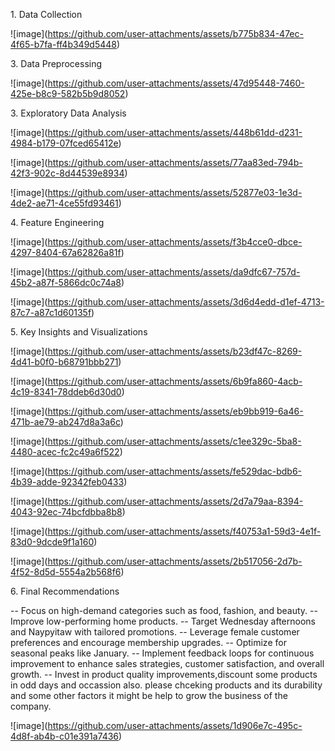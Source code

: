 1\. Data Collection

!\[image\](https://github.com/user-attachments/assets/b775b834-47ec-4f65-b7fa-ff4b349d5448)

3\. Data Preprocessing

!\[image\](https://github.com/user-attachments/assets/47d95448-7460-425e-b8c9-582b5b9d8052)

3\. Exploratory Data Analysis

!\[image\](https://github.com/user-attachments/assets/448b61dd-d231-4984-b179-07fced65412e)

!\[image\](https://github.com/user-attachments/assets/77aa83ed-794b-42f3-902c-8d44539e8934)

!\[image\](https://github.com/user-attachments/assets/52877e03-1e3d-4de2-ae71-4ce55fd93461)

4\. Feature Engineering

!\[image\](https://github.com/user-attachments/assets/f3b4cce0-dbce-4297-8404-67a62826a81f)

!\[image\](https://github.com/user-attachments/assets/da9dfc67-757d-45b2-a87f-5866dc0c74a8)

!\[image\](https://github.com/user-attachments/assets/3d6d4edd-d1ef-4713-87c7-a87c1d60135f)

5\. Key Insights and Visualizations

!\[image\](https://github.com/user-attachments/assets/b23df47c-8269-4d41-b0f0-b68791bbb271)

!\[image\](https://github.com/user-attachments/assets/6b9fa860-4acb-4c19-8341-78ddeb6d30d0)

!\[image\](https://github.com/user-attachments/assets/eb9bb919-6a46-471b-ae79-ab247d8a3a6c)

!\[image\](https://github.com/user-attachments/assets/c1ee329c-5ba8-4480-acec-fc2c49a6f522)

!\[image\](https://github.com/user-attachments/assets/fe529dac-bdb6-4b39-adde-92342feb0433)

!\[image\](https://github.com/user-attachments/assets/2d7a79aa-8394-4043-92ec-74bcfdbba8b8)

!\[image\](https://github.com/user-attachments/assets/f40753a1-59d3-4e1f-83d0-9dcde9f1a160)

!\[image\](https://github.com/user-attachments/assets/2b517056-2d7b-4f52-8d5d-5554a2b568f6)

6\. Final Recommendations

\-- Focus on high-demand categories such as food, fashion, and beauty.
\-- Improve low-performing home products. \-- Target Wednesday
afternoons and Naypyitaw with tailored promotions. \-- Leverage female
customer preferences and encourage membership upgrades. \-- Optimize for
seasonal peaks like January. \-- Implement feedback loops for continuous
improvement to enhance sales strategies, customer satisfaction, and
overall growth. \-- Invest in product quality improvements,discount some
products in odd days and occassion also. please chceking products and
its durability and some other factors it might be help to grow the
business of the company.

!\[image\](https://github.com/user-attachments/assets/1d906e7c-495c-4d8f-ab4b-c01e391a7436)
